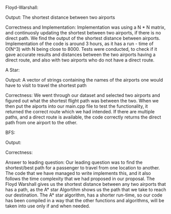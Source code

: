 Floyd-Warshall:

Output: The shortest distance between two airports 

Correctness and Implementation: Implementation was using a N * N matrix, and continuosly updating the shortest between two airports, if there is no direct path. We find the output of the shortest distance between airports. Implementation of the code is around 3 hours, as it has a run - time of O(N^3) with N being close to 8000. Tests were conducted, to check if it gave accurate results and distances between the two airports having a direct route, and also with two airports who do not have a direct route. 


A Star:

Output: A vector of strings containing the names of the airports one would have to visit to travel the shortest path

Correctness: We went through our dataset and selected two airports and figured out what the shortest flight path was between the two. When we then put the aiports into our main.cpp file to test the functionality, it returned the correct route which we had intended. If there are multiple paths, and a direct route is available, the code correctly returns the direct path from one airport to the other. 


BFS:

Output: 

Correctness:

Answer to leading question: Our leading question was to find the shortest/best path for a passenger to travel from one location to another. The code that we have managed to write implements this, and it also follows the time complexity that we had proposed in our proposal. The Floyd Warshall gives us the shortest distance between any two airports that has a path, as the A* star Algortihm shows us the path that we take to reach our destination. The A* star algorithm, has a shorter run-time, so our code has been compiled in a way that the other functions and algorithms, will be taken into use only if and when needed. 
